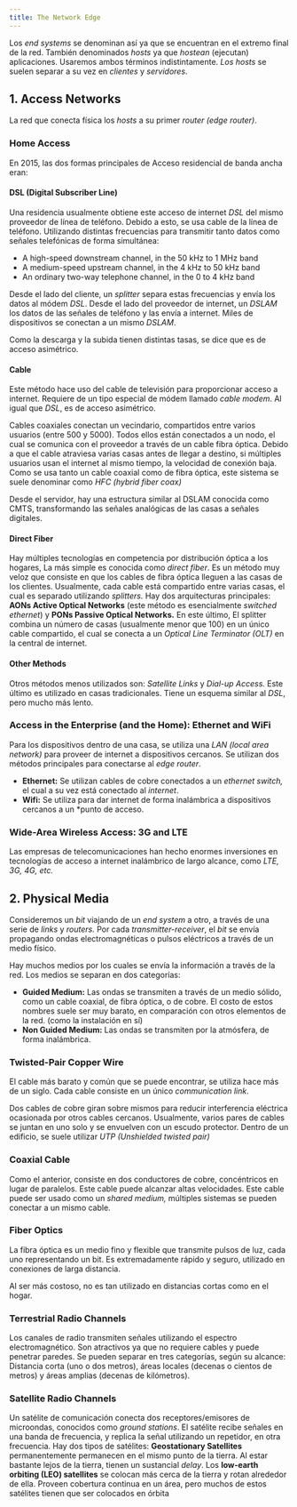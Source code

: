 ```yaml
---
title: The Network Edge
---
```


Los *end systems* se denominan así ya que se encuentran en el extremo final de la red. También denominados *hosts* ya que *hostean* (ejecutan) aplicaciones. Usaremos ambos términos indistintamente. *Los hosts* se suelen separar a su vez en *clientes* y *servidores*.

## 1. Access Networks

La red que conecta física los *hosts* a su primer *router (edge router)*.

### Home Access

En 2015, las dos formas principales de Acceso residencial de banda ancha eran:

#### DSL (Digital Subscriber Line)

Una residencia usualmente obtiene este acceso de internet *DSL* del mismo proveedor de línea de teléfono. Debido a esto, se usa cable de la línea de teléfono. Utilizando distintas frecuencias para transmitir tanto datos como señales telefónicas de forma simultánea:

- A high-speed downstream channel, in the 50 kHz to 1 MHz band
- A medium-speed upstream channel, in the 4 kHz to 50 kHz band
- An ordinary two-way telephone channel, in the 0 to 4 kHz band

Desde el lado del cliente, un *splitter* separa estas frecuencias y envía los datos al módem *DSL*. Desde el lado del proveedor de internet, un *DSLAM* los datos de las señales de teléfono y las envía a internet. Miles de dispositivos se conectan a un mismo *DSLAM*.

Como la descarga y la subida tienen distintas tasas, se dice que es de acceso asimétrico.

#### Cable

Este método hace uso del cable de televisión para proporcionar acceso a internet. Requiere de un tipo especial de módem llamado *cable modem*. Al igual que *DSL*, es de acceso asimétrico.

Cables coaxiales conectan un vecindario, compartidos entre varios usuarios (entre 500 y 5000). Todos ellos están conectados a un nodo, el cual se comunica con el proveedor a través de un cable fibra óptica. Debido a que el cable atraviesa varias casas antes de llegar a destino, si múltiples usuarios usan el internet al mismo tiempo, la velocidad de conexión baja. Como se usa tanto un cable coaxial como de fibra óptica, este sistema se suele denominar como *HFC* *(hybrid fiber coax)*

Desde el servidor, hay una estructura similar al DSLAM conocida como CMTS, transformando las señales analógicas de las casas a señales digitales.

#### Direct Fiber

Hay múltiples tecnologías en competencia por distribución óptica a los hogares, La más simple es conocida como *direct fiber*. Es un método muy veloz que consiste en que los cables de fibra óptica lleguen a las casas de los clientes. Usualmente, cada cable está compartido entre varias casas, el cual es separado utilizando *splitters.* Hay dos arquitecturas principales: **AONs Active Optical Networks** (este método es esencialmente *switched ethernet*) y **PONs Passive Optical Networks.** En este último, El splitter combina un número de casas (usualmente menor que 100) en un único cable compartido, el cual se conecta a un *Optical Line Terminator (OLT)* en la central de internet.

#### Other Methods

Otros métodos menos utilizados son: *Satellite Links* y *Dial-up Access.* Este último es utilizado en casas tradicionales. Tiene un esquema similar al *DSL*, pero mucho más lento.

### Access in the Enterprise (and the Home): Ethernet and WiFi

Para los dispositivos dentro de una casa, se utiliza una *LAN (local area network)* para proveer de internet a dispositivos cercanos. Se utilizan dos métodos principales para conectarse al *edge router*.

- **Ethernet:** Se utilizan cables de cobre conectados a un *ethernet switch,* el cual a su vez está conectado al *internet*.
- **Wifi:** Se utiliza para dar internet de forma inalámbrica a dispositivos cercanos a un *punto de acceso.

### Wide-Area Wireless Access: 3G and LTE

Las empresas de telecomunicaciones han hecho enormes inversiones en tecnologías de acceso a internet inalámbrico de largo alcance, como *LTE, 3G, 4G, etc.*

## 2. Physical Media

Consideremos un *bit* viajando de un *end system* a otro, a través de una serie de *links* y *routers.* Por cada *transmitter-receiver*, el *bit* se envía propagando ondas electromagnéticas o pulsos eléctricos a través de un medio físico.

Hay muchos medios por los cuales se envía la información a través de la red. Los medios se separan en dos categorías:

- **Guided Medium:** Las ondas se transmiten a través de un medio sólido, como un cable coaxial, de fibra óptica, o de cobre. El costo de estos nombres suele ser muy barato, en comparación con otros elementos de la red. (como la instalación en sí)
- **Non Guided Medium:** Las ondas se transmiten por la atmósfera, de forma inalámbrica.

### Twisted-Pair Copper Wire

El cable más barato y común que se puede encontrar, se utiliza hace más de un siglo. Cada cable consiste en un único *communication link*.

Dos cables de cobre giran sobre mismos para reducir interferencia eléctrica ocasionada por otros cables cercanos. Usualmente, varios pares de cables se juntan en uno solo y se envuelven con un escudo protector. Dentro de un edificio, se suele utilizar *UTP (Unshielded twisted pair)*

### Coaxial Cable

Como el anterior, consiste en dos conductores de cobre, concéntricos en lugar de paralelos. Este cable puede alcanzar altas velocidades. Este cable puede ser usado como un *shared medium,* múltiples sistemas se pueden conectar a un mismo cable.

### Fiber Optics

La fibra óptica es un medio fino y flexible que transmite pulsos de luz, cada uno representando un bit. Es extremadamente rápido y seguro, utilizado en conexiones de larga distancia.

Al ser más costoso, no es tan utilizado en distancias cortas como en el hogar.

### Terrestrial Radio Channels

Los canales de radio transmiten señales utilizando el espectro electromagnético. Son atractivos ya que no requiere cables y puede penetrar paredes. Se pueden separar en tres categorías, según su alcance: Distancia corta (uno o dos metros), áreas locales (decenas o cientos de metros) y áreas amplias (decenas de kilómetros).

### Satellite Radio Channels

Un satélite de comunicación conecta dos receptores/emisores de microondas, conocidos como *ground stations*. El satélite recibe señales en una banda de frecuencia, y replica la señal utilizando un repetidor, en otra frecuencia. Hay dos tipos de satélites: **Geostationary Satellites** permanentemente permanecen en el mismo punto de la tierra. Al estar bastante lejos de la tierra, tienen un sustancial *delay*. Los **low-earth orbiting (LEO) satellites** se colocan más cerca de la tierra y rotan alrededor de ella. Proveen cobertura continua en un área, pero muchos de estos satélites tienen que ser colocados en órbita
